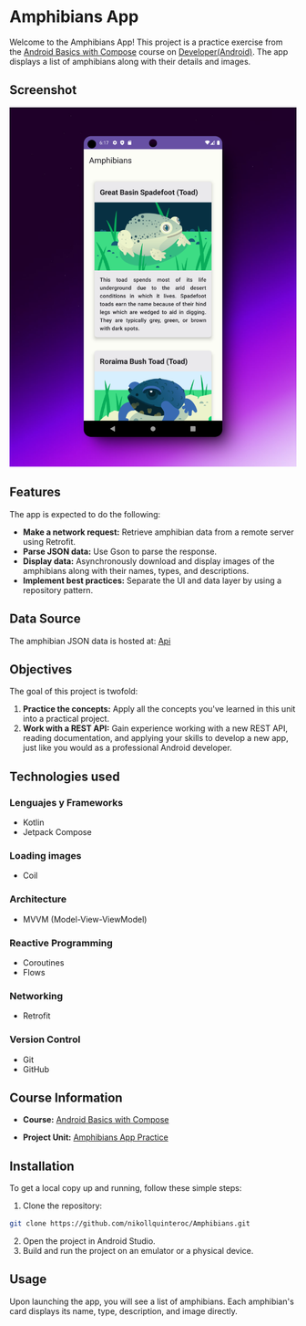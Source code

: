 # Amphibians App

Welcome to the Amphibians App! This project is a practice exercise from the [Android Basics with
Compose](https://developer.android.com/courses/android-basics-compose/course) course on
[Developer(Android)](https://developer.android.com/). The app displays a list of amphibians along
with their details and images.

## Screenshot
![amphibians.png](https://github.com/nikollquinteroc/Amphibians/blob/main/app/src/main/res/drawable/amphibians.png)

## Features

The app is expected to do the following:

* **Make a network request:** Retrieve amphibian data from a remote server using Retrofit.
* **Parse JSON data:** Use Gson to parse the response.
* **Display data:** Asynchronously download and display images of the amphibians along with their names,
  types, and descriptions.
* **Implement best practices:** Separate the UI and data layer by using a repository pattern.


## Data Source

The amphibian JSON data is hosted
at: [Api](https://android-kotlin-fun-mars-server.appspot.com/amphibians)


## Objectives

The goal of this project is twofold:

1. **Practice the concepts:** Apply all the concepts you've learned in this unit into a practical
   project.
2. **Work with a REST API:** Gain experience working with a new REST API, reading documentation, and
   applying your skills to develop a new app, just like you would as a professional Android
   developer.

## Technologies used

### Lenguajes y Frameworks

* Kotlin
* Jetpack Compose

### Loading images

* Coil

### Architecture

* MVVM (Model-View-ViewModel)

### Reactive Programming

* Coroutines
* Flows

### Networking

* Retrofit

### Version Control

* Git
* GitHub


## Course Information

* **Course:** [Android Basics with Compose](https://developer.android.com/courses/android-basics-compose/course)

* **Project Unit:** [Amphibians App Practice](https://developer.android.com/codelabs/basic-android-kotlin-compose-practice-amphibians-app?continue=https%3A%2F%2Fdeveloper.android.com%2Fcourses%2Fpathways%2Fandroid-basics-compose-unit-5-pathway-2%23codelab-https%3A%2F%2Fdeveloper.android.com%2Fcodelabs%2Fbasic-android-kotlin-compose-practice-amphibians-app#0)


## Installation

To get a local copy up and running, follow these simple steps:

1. Clone the repository:

```bash
git clone https://github.com/nikollquinteroc/Amphibians.git
```

2. Open the project in Android Studio.
3. Build and run the project on an emulator or a physical device.


## Usage

Upon launching the app, you will see a list of amphibians. Each amphibian's card displays its name,
type, description, and image directly.
